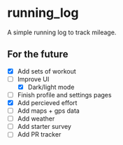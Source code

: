 # running_log

A simple running log to track mileage.

## For the future
 - [X] Add sets of workout
 - [ ] Improve UI
    - [X] Dark/light mode
 - [ ] Finish profile and settings pages
 - [X] Add percieved effort
 - [ ] Add maps + gps data
 - [ ] Add weather
 - [ ] Add starter survey
 - [ ] Add PR tracker
